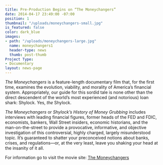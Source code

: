 ```yaml
---
title: Pre-Production Begins on “The Moneychangers”
date: 2014-04-17 23:49:00 -07:00
position: 1
thumbnail: "/uploads/moneychangers-small.jpg"
is_featured: false
color: dark_blue
images:
- path: "/uploads/moneychangers-large.jpg"
  name: moneychangers1
  header-type: news
  thumb: post-thumb
Project Type:
- Documentary
layout: news-page
---
```


*The Moneychangers* is a feature-length documentary film that, for the first time, examines the evolution, viability, and morality of America’s financial system. Appropriately, our guide for this sordid tale is none other than the direct descendent of the world’s most experienced (and notorious) loan shark: Shylock. Yes, _the_ Shylock.

*The Moneychangers* or _Shylock’s History of Money Grubbing_ includes interviews with leading financial figures, former heads of the FED and FDIC, economists, bankers, Wall Street insiders, economic historians, and the man-on-the-street to provide a provocative, informative, and objective investigation of this controversial, highly charged, largely misunderstood topic. It’s guaranteed to shatter your preconceived notions about banks, crises, and regulations—or, at the very least, leave you shaking your head at the insanity of it all.

For information go to visit the movie site: [The Moneychangers](http://www.moneychangersfilm.com/)
